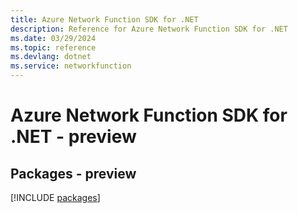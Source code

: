```yaml
---
title: Azure Network Function SDK for .NET
description: Reference for Azure Network Function SDK for .NET
ms.date: 03/29/2024
ms.topic: reference
ms.devlang: dotnet
ms.service: networkfunction
---
```

# Azure Network Function SDK for .NET - preview
## Packages - preview
[!INCLUDE [packages](network-function-index.md)]